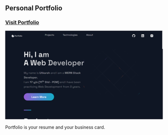 ## Personal Portfolio

### [Visit Portfolio](https://uvportfolio.netlify.app/)

![Portfolio Website](/screenshots/demo.png)

Portfolio is your resume and your business card.
